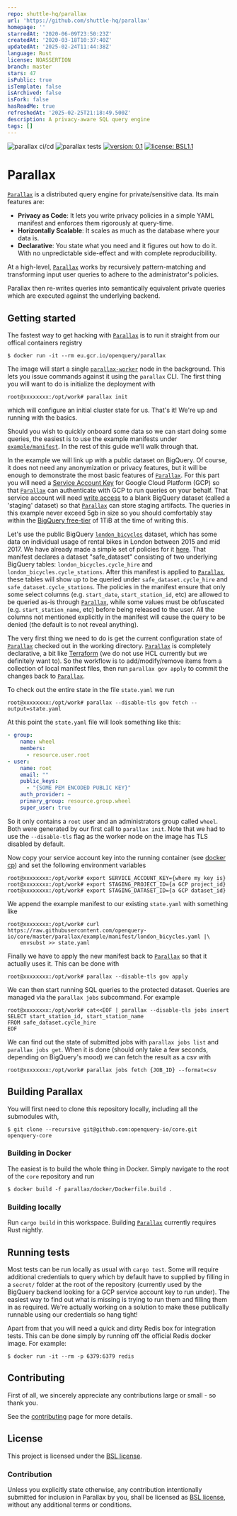 ```yaml
---
repo: shuttle-hq/parallax
url: 'https://github.com/shuttle-hq/parallax'
homepage: ''
starredAt: '2020-06-09T23:50:23Z'
createdAt: '2020-03-18T10:37:40Z'
updatedAt: '2025-02-24T11:44:38Z'
language: Rust
license: NOASSERTION
branch: master
stars: 47
isPublic: true
isTemplate: false
isArchived: false
isFork: false
hasReadMe: true
refreshedAt: '2025-02-25T21:18:49.500Z'
description: A privacy-aware SQL query engine
tags: []
---
```


![parallax ci/cd](https://github.com/openquery-io/core/workflows/parallax%20ci/cd/badge.svg) ![parallax tests](https://github.com/openquery-io/core/workflows/parallax%20tests/badge.svg) [![version: 0.1](https://img.shields.io/badge/version-0.1-orange.svg)](./) [![license: BSL1.1](https://img.shields.io/badge/license-BSL1.1-green.svg)](./LICENSE)

# Parallax

[`Parallax`] is a distributed query engine for private/sensitive data. Its main features are:

- **Privacy as Code**: It lets you write privacy policies in a simple YAML manifest and enforces them rigorously at query-time.
- **Horizontally Scalable**: It scales as much as the database where your data is.
- **Declarative**: You state what you need and it figures out how to do it. With no unpredictable side-effect and with complete reproducibility.

At a high-level, [`Parallax`] works by recursively pattern-matching and transforming input user queries to adhere to the administrator's policies.

Parallax then re-writes queries into semantically equivalent private queries which are executed against the underlying backend.

## Getting started

The fastest way to get hacking with [`Parallax`] is to run it straight from our offical containers registry
```console
$ docker run -it --rm eu.gcr.io/openquery/parallax
```
The image will start a single [`parallax-worker`] node in the background. This lets you issue commands against it using the `parallax` CLI. The first thing you will want to do is initialize the deployment with
```console
root@xxxxxxxx:/opt/work# parallax init
```
which will configure an initial cluster state for us. That's it! We're up and running with the basics.

Should you wish to quickly onboard some data so we can start doing some queries, the easiest is to use the example manifests under [`example/manifest`]. In the rest of this guide we'll walk through that.

In the example we will link up with a public dataset on BigQuery. Of course, it does not need any anonymization or privacy features, but it will be enough to demonstrate the most basic features of [`Parallax`]. For this part you will need a [Service Account Key](https://cloud.google.com/iam/docs/service-accounts) for Google Cloud Platform (GCP) so that [`Parallax`] can authenticate with GCP to run queries on your behalf. That service account will need [write access](https://cloud.google.com/bigquery/docs/access-control-primitive-roles) to a blank BigQuery dataset (called a 'staging' dataset) so that [`Parallax`] can store staging artifacts. The queries in this example never exceed 5gb in size so you should comfortably stay within the [BigQuery free-tier](https://cloud.google.com/bigquery/pricing) of 1TiB at the time of writing this.

Let's use the public BigQuery [`london_bicycles`] dataset, which has some data on individual usage of rental bikes in London between 2015 and mid 2017. We have already made a simple set of policies for it [here](example/manifest/london_bicycles.yaml). That manifest declares a dataset "safe_dataset" consisting of two underlying BigQuery tables: `london_bicycles.cycle_hire` and `london_bicycles.cycle_stations`. After this manifest is applied to [`Parallax`], these tables will show up to be queried under `safe_dataset.cycle_hire` and `safe_dataset.cycle_stations`. The policies in the manifest ensure that only some select columns (e.g. `start_date`, `start_station_id`, etc) are allowed to be queried as-is through [`Parallax`], while some values must be obfuscated (e.g. `start_station_name`, etc) before being released to the user. All the columns not mentioned explicitly in the manifest will cause the query to be denied (the default is to not reveal anything).

The very first thing we need to do is get the current configuration state of [`Parallax`] checked out in the working directory. [`Parallax`] is completely declarative, a bit like [Terraform](https://www.terraform.io/) (we do not use HCL currently but we definitely want to). So the workflow is to add/modify/remove items from a collection of local manifest files, then run `parallax gov apply` to commit the changes back to [`Parallax`]. 

To check out the entire state in the file `state.yaml` we run
```console
root@xxxxxxxx:/opt/work# parallax --disable-tls gov fetch --output=state.yaml
```
At this point the `state.yaml` file will look something like this:
```yaml
- group:
    name: wheel
    members:
      - resource.user.root
- user:
    name: root
    email: ""
    public_keys:
      - "{SOME PEM ENCODED PUBLIC KEY}"
    auth_provider: ~
    primary_group: resource.group.wheel
    super_user: true
```
So it only contains a `root` user and an administrators group called `wheel`. Both were generated by our first call to `parallax init`. Note that we had to use the `--disable-tls` flag as the worker node on the image has TLS disabled by default.

Now copy your service account key into the running container (see [docker cp](https://docs.docker.com/engine/reference/commandline/cp/)) and set the following environment variables
```console
root@xxxxxxxx:/opt/work# export SERVICE_ACCOUNT_KEY={where my key is}
root@xxxxxxxx:/opt/work# export STAGING_PROJECT_ID={a GCP project_id}
root@xxxxxxxx:/opt/work# export STAGING_DATASET_ID={a GCP dataset_id}
```
We append the example manifest to our existing `state.yaml` with something like
```console
root@xxxxxxxx:/opt/work# curl https://raw.githubusercontent.com/openquery-io/core/master/parallax/example/manifest/london_bicycles.yaml |\
    envsubst >> state.yaml
```
Finally we have to apply the new manifest back to [`Parallax`] so that it actually uses it. This can be done with
```console
root@xxxxxxxx:/opt/work# parallax --disable-tls gov apply
```
We can then start running SQL queries to the protected dataset. Queries are managed via the `parallax jobs` subcommand. For example
```console
root@xxxxxxxx:/opt/work# cat<<EOF | parallax --disable-tls jobs insert
SELECT start_station_id, start_station_name
FROM safe_dataset.cycle_hire
EOF
```
We can find out the state of submitted jobs with `parallax jobs list` and `parallax jobs get`. When it is done (should only take a few seconds, depending on BigQuery's mood) we can fetch the result as a csv with
```console
root@xxxxxxxx:/opt/work# parallax jobs fetch {JOB_ID} --format=csv
```

## Building Parallax

You will first need to clone this repository locally, including all the submodules with,
```console
$ git clone --recursive git@github.com:openquery-io/core.git openquery-core
```

### Building in Docker
The easiest is to build the whole thing in Docker. Simply navigate to the root of the `core` repository and run 
```console
$ docker build -f parallax/docker/Dockerfile.build .
```

### Building locally
Run `cargo build` in this workspace. Building [`Parallax`] currently requires Rust nightly.

## Running tests

Most tests can be run locally as usual with `cargo test`. Some will require additional credentials to query which by default have to supplied by filling in a `secret/` folder at the root of the repository (currently used by the BigQuery backend looking for a GCP service account key to run under). The easiest way to find out what is missing is trying to run them and filling them in as required. We're actually working on a solution to make these publically runnable using our credentials so hang tight!

Apart from that you will need a quick and dirty Redis box for integration tests. This can be done simply by running off the official Redis docker image. For example:
```console
$ docker run -it --rm -p 6379:6379 redis
```

## Contributing

First of all, we sincerely appreciate any contributions large or small - so thank you.

See the [contributing](CONTRIBUTING.md) page for more details.

## License

This project is licensed under the [BSL license](LICENSE).

### Contribution

Unless you explicitly state otherwise, any contribution intentionally submitted for inclusion in Parallax by you, shall be licensed as [BSL license](LICENSE), without any additional
terms or conditions.


[`Parallax`]: https://github.com/openquery-io/parallax
[`parallax-worker`]: ./worker
[`example/manifest`]: ./example/manifest
[`london_bicycles`]: https://console.cloud.google.com/marketplace/details/greater-london-authority/london-bicycles?filter=solution-type:dataset&id=95374cac-2834-4fa2-a71f-fc033ccb5ce4
